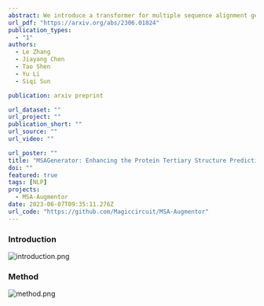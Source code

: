 ```yaml
---
abstract: We introduce a transformer for multiple sequence alignment generation. Generated sequences together with original MSAs could enhance Alphafold2's prediction
url_pdf: "https://arxiv.org/abs/2306.01824"
publication_types:
  - "1"
authors:
  - Le Zhang
  - Jiayang Chen
  - Tao Shen
  - Yu Li
  - Siqi Sun

publication: arxiv preprint

url_dataset: ""
url_project: ""
publication_short: ""
url_source: ""
url_video: ""

url_poster: ""
title: "MSAGenerator: Enhancing the Protein Tertiary Structure Prediction by Multiple Sequence Alignment Generation"
doi: ""
featured: true
tags: [NLP]
projects:
  - MSA-Augmentor
date: 2023-06-07T09:35:11.276Z
url_code: "https://github.com/Magiccircuit/MSA-Augmentor"
---
```


### Introduction

![introduction.png](https://s2.loli.net/2023/06/08/O6SE7cCYQL1w3l2.png)

### Method

![method.png](https://s2.loli.net/2023/06/08/REC9QD3AbHyk71J.png)
